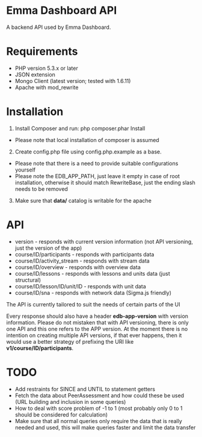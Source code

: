 # Emma Dashboard API

A backend API used by Emma Dashboard.

# Requirements

* PHP version 5.3.x or later
* JSON extension
* Mongo Client (latest version; tested with 1.6.11)
* Apache with mod_rewrite

# Installation

1. Install Composer and run: php composer.phar Install
  - Please note that local installation of composer is assumed
2. Create config.php file using config.php.example as a base.
  - Please note that there is a need to provide suitable configurations yourself
  - Please note the EDB_APP_PATH, just leave it empty in case of root installation,
  otherwise it should match RewriteBase, just the ending slash needs to be removed
3. Make sure that **data/** catalog is writable for the apache

# API

* version - responds with current version information (not API versioning, just the version of the app)
* course/ID/participants - responds with participants data
* course/ID/activity_stream - responds with stream data
* course/ID/overview - responds with overview data
* course/ID/lessons - responds with lessons and units data (just structural)
* course/ID/lesson/ID/unit/ID - responds with unit data
* course/ID/sna - responds with network data (Sigma.js friendly)

The API is currently tailored to suit the needs of certain parts of the UI

Every response should also have a header **edb-app-version** with version information.
Please do not mistaken that with API versioning, there is only one API and this one refers to the APP version.
At the moment there is no intention on creating multiple API versions, if that ever happens, then it would use
a better strategy of prefixing the URI like **v1/course/ID/participants**.

# TODO

* Add restraints for SINCE and UNTIL to statement getters
* Fetch the data about PeerAssessment and how could these be used (URL building
and inclusion in some queries)
* How to deal with score problem of -1 to 1 (most probably only 0 to 1 should be
considered for calculation)
* Make sure that all normal queries only require the data that is really needed
and used, this will make queries faster and limit the data transfer
